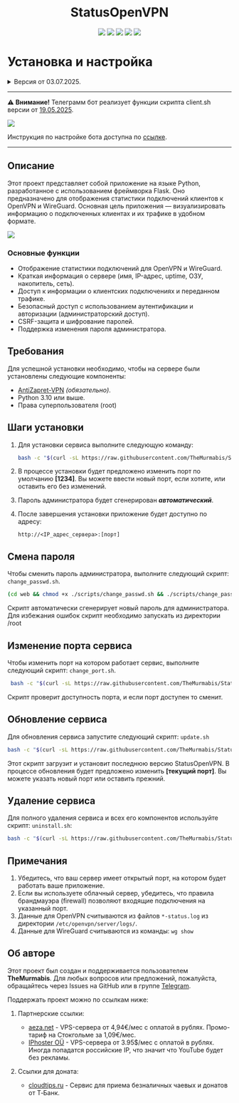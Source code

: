 <h1 align="center" >StatusOpenVPN</h1>

<p align="center">
  <a href="https://github.com/TheMurmabis/StatusOpenVPN/stargazers">
    <img src="https://img.shields.io/github/stars/TheMurmabis/StatusOpenVPN?style=flat&labelColor=d3d3d3"/></a>
  <a href="/CHANGELOG.md">
    <img src="https://img.shields.io/github/v/release/TheMurmabis/StatusOpenVPN?labelColor=d3d3d3"/></a>
  <a href="https://github.com/TheMurmabis/StatusOpenVPN/releases">
    <img src="https://img.shields.io/github/release-date/TheMurmabis/StatusOpenVPN?labelColor=d3d3d3"/></a>
  <a href="#">
    <img src="https://img.shields.io/github/languages/top/TheMurmabis/StatusOpenVPN?labelColor=d3d3d3"/></a>
  <a href="https://github.com/TheMurmabis/StatusOpenVPN/commits/main/">
    <img src="https://img.shields.io/github/last-commit/TheMurmabis/StatusOpenVPN?labelColor=d3d3d3"/></a>
</p>


# Установка и настройка 


<details>
  <summary>Версия от 03.07.2025.</summary>
  
### StatusOpenVPN:

1. На главной странице в системные метрики добавлено отображение "Клиентов онлайн".
2. Правка страницы WireGuard: возврат к табличному отображению.
3. Исправлено отображение "Истории" клиентов OpenVPN.

</details>

---

⚠ **Внимание!** Телеграмм бот реализует функции скрипта client.sh версии от [19.05.2025](https://github.com/GubernievS/AntiZapret-VPN/blob/8b2dfbc1b4fb13daf5a5b337b8d341ccabb303e6/setup/root/antizapret/client.sh). 

<picture>
  <source media="(prefers-color-scheme: dark)" srcset="https://github.com/user-attachments/assets/072ee8de-cbc5-4e73-b90a-2d671abd2bbf">
  <img src="https://github.com/user-attachments/assets/8eff640b-f420-4503-8313-a36cfbbd088f">
</picture>

Инструкция по настройке бота доступна по [ссылке](https://github.com/TheMurmabis/StatusOpenVPN/wiki/TelegramBot).

---

## Описание

Этот проект представляет собой приложение на языке Python, разработанное с использованием фреймворка Flask. Оно предназначено для отображения статистики подключений клиентов к OpenVPN и WireGuard. 
Основная цель приложения — визуализировать информацию о подключенных клиентах и их трафике в удобном формате.

<picture>
  <source media="(prefers-color-scheme: dark)" srcset="https://github.com/user-attachments/assets/3071b3cc-fdb5-4db8-9a77-273d2ed1ec73">
  <img src="https://github.com/user-attachments/assets/98c1c36c-91ee-4e17-8922-bc0ca8ffde8a">
</picture>

### Основные функции
- Отображение статистики подключений для OpenVPN и WireGuard.
- Краткая информация о сервере (имя, IP-адрес, uptime, ОЗУ, накопитель, сеть).
- Доступ к информации о клиентских подключениях и переданном трафике.
- Безопасный доступ с использованием аутентификации и авторизации (администраторский доступ).
- CSRF-защита и шифрование паролей.
- Поддержка изменения пароля администратора.

## Требования

Для успешной установки необходимо, чтобы на сервере были установлены следующие компоненты:

- [AntiZapret-VPN](https://github.com/GubernievS/AntiZapret-VPN)  *(обязательно)*.
- Python 3.10 или выше. 
- Права суперпользователя (root)


## Шаги установки

1. Для установки сервиса выполните следующую команду:
  
    ```bash
    bash -c "$(curl -sL https://raw.githubusercontent.com/TheMurmabis/StatusOpenVPN/main/scripts/setup.sh)"
    ```

2. В процессе установки будет предложено изменить порт по умолчанию **[1234]**. Вы можете ввести новый порт, если хотите, или оставить его без изменений.
3. Пароль администратора будет сгенерирован ***автоматический***.
4. После завершения установки приложение будет доступно по адресу:

    ```
    http://<IP_адрес_сервера>:[порт]
    ```

## Смена пароля

Чтобы сменить пароль администратора, выполните следующий скрипт: ``change_passwd.sh``. 

````bash
(cd web && chmod +x ./scripts/change_passwd.sh && ./scripts/change_passwd.sh)
````
Скрипт автоматически сгенерирует новый пароль для администратора. Для избежания ошибок скрипт необходимо запускать из директории /root

## Изменение порта сервиса

Чтобы изменить порт на котором работает сервис, выполните следующий скрипт: ``change_port.sh``. 

````bash
 bash -c "$(curl -sL https://raw.githubusercontent.com/TheMurmabis/StatusOpenVPN/main/scripts/change_port.sh)"
````
Скрипт проверит доступность порта, и если порт доступен то сменит. 

## Обновление сервиса
Для обновления сервиса запустите следующий скрипт: ```update.sh```
````bash
bash -c "$(curl -sL https://raw.githubusercontent.com/TheMurmabis/StatusOpenVPN/main/scripts/update.sh)"
 ````
Этот скрипт загрузит и установит последнюю версию StatusOpenVPN. В процессе обновления будет предложено изменить **[текущий порт]**. Вы можете указать новый порт или оставить прежний.


## Удаление сервиса

Для полного удаления сервиса и всех его компонентов используйте скрипт: ``uninstall.sh``:
```bash
bash -c "$(curl -sL https://raw.githubusercontent.com/TheMurmabis/StatusOpenVPN/main/scripts/uninstall.sh)"
```

## Примечания

1. Убедитесь, что ваш сервер имеет открытый порт, на котором будет работать ваше приложение.
2. Если вы используете облачный сервер, убедитесь, что правила брандмауэра (firewall) позволяют входящие подключения на указанный порт.
3. Данные для OpenVPN считываются из файлов `*-status.log` из директории `/etc/openvpn/server/logs/`.
4. Данные для WireGuard считываются из команды: ```wg show```


## Об авторе

Этот проект был создан и поддерживается пользователем **TheMurmabis**. Для любых вопросов или предложений, пожалуйста, обращайтесь через Issues на GitHub или в группе [Telegram](https://t.me/c/2359356550/15524).

Поддержать проект можно по ссылкам ниже:

1. Партнерские ссылки:

   - [aeza.net](https://aeza.net/?ref=535845) - VPS-сервера от 4,94€/мес с оплатой в рублях. Промо-тариф на Стокгольме за 1,09€/мес.
   - [IPhoster OÜ](http://iphoster.net/pl.php?30686) - VPS-сервера от 3.95$/мес с оплатой в рублях. Иногда попадатся российские IP, что значит что YouTube будет без рекламы.
1. Ссылки для доната:
   - [cloudtips.ru](https://pay.cloudtips.ru/p/7a335447) - Сервис для приема безналичных чаевых и донатов от Т‑Банк.
